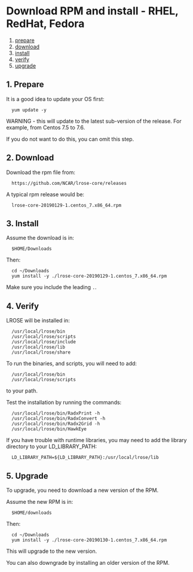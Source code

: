 # Download RPM and install - RHEL, RedHat, Fedora

1. [prepare](#prepare)
2. [download](#download)
3. [install](#install)
4. [verify](#verify)
5. [upgrade](#upgrade)

<a name="prepare"/>

## 1. Prepare

It is a good idea to update your OS first:

```
  yum update -y
```

WARNING - this will update to the latest sub-version of the release.
For example, from Centos 7.5 to 7.6.

If you do not want to do this, you can omit this step.

<a name="download"/>

## 2. Download

Download the rpm file from:

```
  https://github.com/NCAR/lrose-core/releases
```

A typical rpm release would be:

```
  lrose-core-20190129-1.centos_7.x86_64.rpm
```

<a name="install"/>

## 3. Install

Assume the download is in:

```
  $HOME/Downloads
```

Then:

```
  cd ~/Downloads
  yum install -y ./lrose-core-20190129-1.centos_7.x86_64.rpm
```

Make sure you include the leading ```.```.

<a name="verify"/>

## 4. Verify

LROSE will be installed in:

```
  /usr/local/lrose/bin
  /usr/local/lrose/scripts
  /usr/local/lrose/include
  /usr/local/lrose/lib
  /usr/local/lrose/share
```

To run the binaries, and scripts, you will need to add:

```
  /usr/local/lrose/bin
  /usr/local/lrose/scripts
```

to your path.

Test the installation by running the commands:

```
  /usr/local/lrose/bin/RadxPrint -h
  /usr/local/lrose/bin/RadxConvert -h
  /usr/local/lrose/bin/Radx2Grid -h
  /usr/local/lrose/bin/HawkEye
```

If you have trouble with runtime libraries, you may need to add the library directory to your LD_LIBRARY_PATH:

```
  LD_LIBRARY_PATH=${LD_LIBRARY_PATH}:/usr/local/lrose/lib
```

## 5. Upgrade

To upgrade, you need to download a new version of the RPM.

Assume the new RPM is in:

```
  $HOME/downloads
```

Then:

```
  cd ~/Downloads
  yum install -y ./lrose-core-20190130-1.centos_7.x86_64.rpm
```

This will upgrade to the new version.

You can also downgrade by installing an older version of the RPM.

